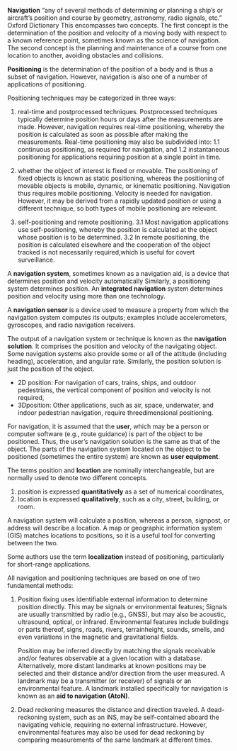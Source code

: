 **Navigation**
“any of several methods of determining or planning a ship’s or aircraft’s position and course by geometry, astronomy, radio signals, etc.” Oxford Dictionary
This encompasses two concepts. The first concept is the determination of the position and velocity of a moving body with respect to a known reference point, sometimes known as the science of navigation. The second concept is the planning and maintenance of a course from one location to another, avoiding obstacles and collisions.

**Positioning** is the determination of the position of a body and is thus a subset of navigation. However, navigation is also one of a number of applications of positioning.

Positioning techniques may be categorized in three ways:

1. real-time and postprocessed techniques. Postprocessed techniques typically determine position hours or days after the measurements are made. However, navigation requires real-time positioning, whereby the position is calculated as soon as possible after making the measurements. Real-time positioning may also be subdivided into:
    1.1 continuous positioning, as required for navigation, and
    1.2 instantaneous positioning for applications requiring position at a single point in time.

2. whether the object of interest is fixed or movable. The positioning of fixed objects is known as static positioning, whereas the positioning of movable objects is mobile, dynamic, or kinematic positioning. Navigation thus requires mobile positioning. Velocity is needed for navigation. However, it may be derived from a rapidly updated position or using a different technique, so both types of mobile positioning are relevant.

3. self-positioning and remote positioning.
    3.1 Most navigation applications use self-positioning, whereby the position is calculated at the object whose position is to be determined.
    3.2 In remote positioning, the position is calculated elsewhere and the cooperation of the object tracked is not necessarily required,which is useful for covert surveillance.

A **navigation system**, sometimes known as a navigation aid, is a device that determines position and velocity automatically
Similarly, a positioning system determines position. 
An **integrated navigation** system determines position and velocity using more than one technology.

A **navigation sensor** is a device used to measure a property from which the navigation system computes its outputs; examples include accelerometers, gyroscopes, and radio navigation receivers.

The output of a navigation system or technique is known as the **navigation solution**. It comprises the position and velocity of the navigating object. Some navigation systems also provide some or all of the attitude (including heading), acceleration, and angular rate. Similarly, the position solution is just the position of the object.

- 2D position: For navigation of cars, trains, ships, and outdoor pedestrians, the vertical component of position and velocity is not required, 
- 3Dposition: Other applications, such as air, space, underwater, and indoor pedestrian navigation, require threedimensional positioning.

For navigation, it is assumed that the **user**, which may be a person or computer software (e.g., route guidance) is part of the object to be positioned. Thus, the user’s navigation solution is the same as that of the object. The parts of the navigation system located on the object to be positioned (sometimes the entire system) are known as **user equipment**.

The terms position and **location** are nominally interchangeable, but are normally used to denote two different concepts. 
1. position is expressed **quantitatively** as a set of numerical coordinates, 
2. location is expressed **qualitatively**, such as a city, street, building, or room.

A navigation system will calculate a position, whereas a person, signpost, or address will describe a location. A map or geographic information system (GIS) matches locations to positions, so it is a useful tool for converting between the two. 

Some authors use the term **localization** instead of positioning, particularly for short-range applications.

All navigation and positioning techniques are based on one of two fundamental methods: 

1. Position fixing uses identifiable external information to determine position directly. This may be signals or environmental
features; Signals are usually transmitted by radio (e.g., GNSS), but may also be acoustic, ultrasound, optical, or infrared. Environmental features include buildings or parts thereof, signs, roads, rivers, terrainheight, sounds, smells, and even variations in the magnetic and gravitational fields.

    Position may be inferred directly by matching the signals receivable and/or features observable at a given location with a database.  Alternatively, more distant landmarks at known positions may be selected and their distance and/or direction from the user measured. 
    A landmark may be a transmitter (or receiver) of signals or an environmental feature. A landmark installed specifically for navigation is known as an **aid to navigation (AtoN)**.

2. Dead reckoning measures the distance and direction traveled. A dead-reckoning system, such as an INS, may be self-contained aboard the navigating vehicle, requiring no external infrastructure. However, environmental features may also be used for dead reckoning by comparing measurements of the same landmark at different times.
